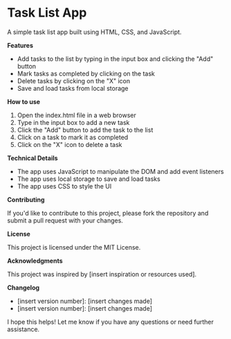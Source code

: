 

**Task List App**
================

A simple task list app built using HTML, CSS, and JavaScript.

**Features**

* Add tasks to the list by typing in the input box and clicking the "Add" button
* Mark tasks as completed by clicking on the task
* Delete tasks by clicking on the "X" icon
* Save and load tasks from local storage

**How to use**

1. Open the index.html file in a web browser
2. Type in the input box to add a new task
3. Click the "Add" button to add the task to the list
4. Click on a task to mark it as completed
5. Click on the "X" icon to delete a task

**Technical Details**

* The app uses JavaScript to manipulate the DOM and add event listeners
* The app uses local storage to save and load tasks
* The app uses CSS to style the UI

**Contributing**

If you'd like to contribute to this project, please fork the repository and submit a pull request with your changes.

**License**

This project is licensed under the MIT License.

**Acknowledgments**

This project was inspired by [insert inspiration or resources used].

**Changelog**

* [insert version number]: [insert changes made]
* [insert version number]: [insert changes made]

I hope this helps! Let me know if you have any questions or need further assistance.

